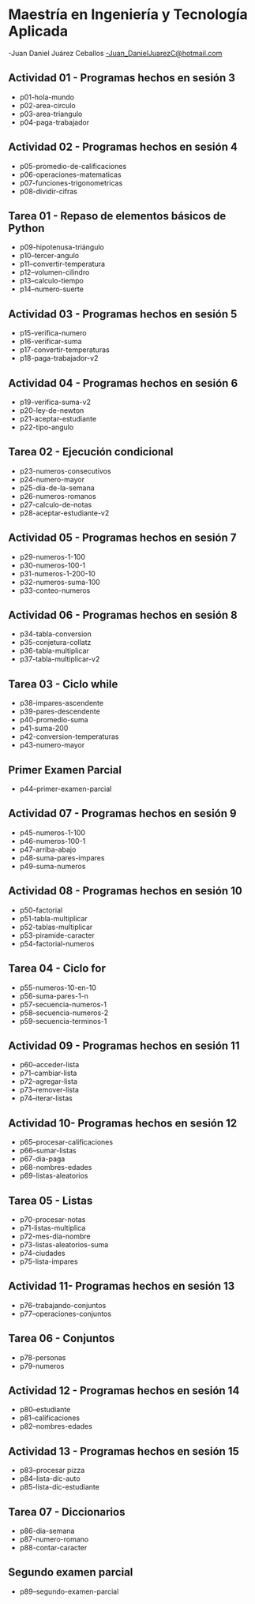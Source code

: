 # Maestría en Ingeniería y Tecnología Aplicada

-Juan Daniel Juárez Ceballos
-Juan_DanielJuarezC@hotmail.com

## Actividad 01 - Programas hechos en sesión 3
- p01-hola-mundo
- p02-area-circulo
- p03-area-triangulo
- p04-paga-trabajador


## Actividad 02 - Programas hechos en sesión 4
- p05-promedio-de-calificaciones 
- p06-operaciones-matematicas
- p07-funciones-trigonometricas
- p08-dividir-cifras

## Tarea 01 - Repaso de elementos básicos de Python
- p09-hipotenusa-triángulo 
- p10–tercer-angulo
- p11–convertir-temperatura 
- p12–volumen-cilindro
- p13–calculo-tiempo
- p14–numero-suerte

## Actividad 03 - Programas hechos en sesión 5
- p15-verifica-numero
- p16-verificar-suma
- p17-convertir-temperaturas
- p18-paga-trabajador-v2

## Actividad 04 - Programas hechos en sesión 6
- p19-verifica-suma-v2
- p20-ley-de-newton
- p21-aceptar-estudiante
- p22-tipo-angulo

## Tarea 02 - Ejecución condicional
- p23-numeros-consecutivos
- p24-numero-mayor
- p25-dia-de-la-semana
- p26-numeros-romanos
- p27-calculo-de-notas
- p28-aceptar-estudiante-v2

## Actividad 05 - Programas hechos en sesión 7
- p29-numeros-1-100
- p30-numeros-100-1
- p31-numeros-1-200-10 
- p32-numeros-suma-100 
- p33-conteo-numeros

## Actividad 06 - Programas hechos en sesión 8
- p34-tabla-conversion
- p35-conjetura-collatz
- p36-tabla-multiplicar
- p37-tabla-multiplicar-v2

## Tarea 03 - Ciclo while
- p38-impares-ascendente
- p39-pares-descendente
- p40-promedio-suma
- p41-suma-200
- p42-conversion-temperaturas
- p43-numero-mayor

## Primer Examen Parcial
- p44–primer-examen-parcial

## Actividad 07 - Programas hechos en sesión 9
- p45-numeros-1-100 
- p46-numeros-100-1 
- p47-arriba-abajo
- p48-suma-pares-impares
- p49-suma-numeros

## Actividad 08 - Programas hechos en sesión 10
- p50-factorial
- p51-tabla-multiplicar
- p52-tablas-multiplicar
- p53-piramide-caracter
- p54-factorial-numeros

## Tarea 04 - Ciclo for
- p55-numeros-10-en-10
- p56-suma-pares-1-n
- p57-secuencia-numeros-1
- p58–secuencia-numeros-2
- p59-secuencia-terminos-1

## Actividad 09 - Programas hechos en sesión 11
- p60–acceder-lista
- p71–cambiar-lista
- p72–agregar-lista
- p73–remover-lista
- p74–iterar-listas

## Actividad 10- Programas hechos en sesión 12
- p65–procesar-calificaciones
- p66–sumar-listas
- p67-dia-paga
- p68-nombres-edades
- p69-listas-aleatorios

## Tarea 05 - Listas
- p70-procesar-notas
- p71-listas-multiplica
- p72-mes-día-nombre
- p73-listas-aleatorios-suma
- p74-ciudades
- p75-lista-impares

## Actividad 11- Programas hechos en sesión 13
- p76–trabajando-conjuntos
- p77–operaciones-conjuntos

## Tarea 06 - Conjuntos
- p78-personas
- p79-numeros

## Actividad 12 - Programas hechos en sesión 14
- p80–estudiante
- p81–calificaciones
- p82–nombres-edades

## Actividad 13 - Programas hechos en sesión 15
- p83–procesar pizza
- p84–lista-dic-auto
- p85-lista-dic-estudiante

## Tarea 07 - Diccionarios
- p86-dia-semana
- p87-numero-romano
- p88-contar-caracter

## Segundo examen parcial
- p89–segundo-examen-parcial
